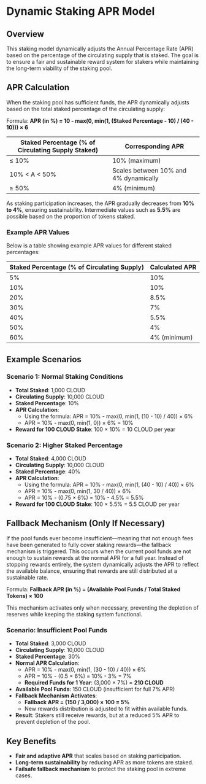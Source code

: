 

# Dynamic Staking APR Model

## Overview
This staking model dynamically adjusts the Annual Percentage Rate (APR) based on the percentage of the circulating supply that is staked. The goal is to ensure a fair and sustainable reward system for stakers while maintaining the long-term viability of the staking pool.

## APR Calculation

When the staking pool has sufficient funds, the APR dynamically adjusts based on the total staked percentage of the circulating supply:

Formula: **APR (in %) = 10 - max(0, min(1, (Staked Percentage - 10) / (40 - 10))) × 6**

| Staked Percentage (% of Circulating Supply Staked) | Corresponding APR |
|-----------------------------------|--------------|
| ≤ 10% | 10% (maximum) |
| 10% < A < 50% | Scales between 10% and 4% dynamically |
| ≥ 50% | 4% (minimum) |

As staking participation increases, the APR gradually decreases from **10% to 4%**, ensuring sustainability. Intermediate values such as **5.5%** are possible based on the proportion of tokens staked.

### Example APR Values

Below is a table showing example APR values for different staked percentages:

| Staked Percentage (% of Circulating Supply) | Calculated APR |
|-----------------------------------|--------------|
| 5% | 10% |
| 10% | 10% |
| 20% | 8.5% |
| 30% | 7% |
| 40% | 5.5% |
| 50% | 4% |
| 60% | 4% (minimum) |

## Example Scenarios


### Scenario 1: Normal Staking Conditions
- **Total Staked**: 1,000 CLOUD
- **Circulating Supply**: 10,000 CLOUD
- **Staked Percentage**: 10%
- **APR Calculation**:
  - Using the formula: APR = 10% - max(0, min(1, (10 - 10) / 40)) × 6%
  - APR = 10% - max(0, min(1, 0)) × 6% = 10%
- **Reward for 100 CLOUD Stake**: 100 × 10% = 10 CLOUD per year

### Scenario 2: Higher Staked Percentage
- **Total Staked**: 4,000 CLOUD
- **Circulating Supply**: 10,000 CLOUD
- **Staked Percentage**: 40%
- **APR Calculation**:
  - Using the formula: APR = 10% - max(0, min(1, (40 - 10) / 40)) × 6%
  - APR = 10% - max(0, min(1, 30 / 40)) × 6%
  - APR = 10% - (0.75 × 6%) = 10% - 4.5% = 5.5%
- **Reward for 100 CLOUD Stake**:  100 × 5.5% = 5.5 CLOUD per year

## Fallback Mechanism (Only If Necessary)
If the pool funds ever become insufficient—meaning that not enough fees have been generated to fully cover staking rewards—the fallback mechanism is triggered. This occurs when the current pool funds are not enough to sustain rewards at the normal APR for a full year. Instead of stopping rewards entirely, the system dynamically adjusts the APR to reflect the available balance, ensuring that rewards are still distributed at a sustainable rate.

Formula: **Fallback APR (in %) = (Available Pool Funds / Total Staked Tokens) × 100**

This mechanism activates only when necessary, preventing the depletion of reserves while keeping the staking system functional.

### Scenario: Insufficient Pool Funds
- **Total Staked**: 3,000 CLOUD
- **Circulating Supply**: 10,000 CLOUD
- **Staked Percentage**: 30%
- **Normal APR Calculation**:
  - APR = 10% - max(0, min(1, (30 - 10) / 40)) × 6%
  - APR = 10% - (0.5 × 6%) = 10% - 3% = 7%
  - **Required Funds for 1 Year**: (3,000 × 7%) = **210 CLOUD**
- **Available Pool Funds**: 150 CLOUD (insufficient for full 7% APR)
- **Fallback Mechanism Activates**:
  - **Fallback APR = (150 / 3,000) × 100 = 5%**
  - New rewards distribution is adjusted to fit within available funds.
- **Result**: Stakers still receive rewards, but at a reduced 5% APR to prevent depletion of the pool.

## Key Benefits
- **Fair and adaptive APR** that scales based on staking participation.
- **Long-term sustainability** by reducing APR as more tokens are staked.
- **Failsafe fallback mechanism** to protect the staking pool in extreme cases.

